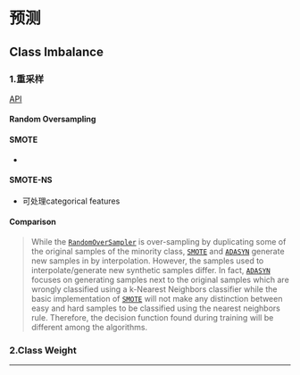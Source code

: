 # 预测

## Class Imbalance

### 1.重采样

[API](https://imbalanced-learn.org/stable/over_sampling.html)

#### Random Oversampling

#### SMOTE

- 

#### SMOTE-NS

- 可处理categorical features

#### Comparison

> While the [`RandomOverSampler`](https://imbalanced-learn.org/stable/references/generated/imblearn.over_sampling.RandomOverSampler.html#imblearn.over_sampling.RandomOverSampler) is over-sampling by duplicating some of the original samples of the minority class, [`SMOTE`](https://imbalanced-learn.org/stable/references/generated/imblearn.over_sampling.SMOTE.html#imblearn.over_sampling.SMOTE) and [`ADASYN`](https://imbalanced-learn.org/stable/references/generated/imblearn.over_sampling.ADASYN.html#imblearn.over_sampling.ADASYN) generate new samples in by interpolation. However, the samples used to interpolate/generate new synthetic samples differ. In fact, [`ADASYN`](https://imbalanced-learn.org/stable/references/generated/imblearn.over_sampling.ADASYN.html#imblearn.over_sampling.ADASYN) focuses on generating samples next to the original samples which are wrongly classified using a k-Nearest Neighbors classifier while the basic implementation of [`SMOTE`](https://imbalanced-learn.org/stable/references/generated/imblearn.over_sampling.SMOTE.html#imblearn.over_sampling.SMOTE) will not make any distinction between easy and hard samples to be classified using the nearest neighbors rule. Therefore, the decision function found during training will be different among the algorithms.

### 2.Class Weight

****